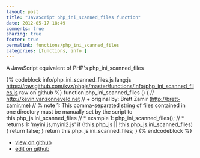 ```yaml
---
layout: post
title: "JavaScript php_ini_scanned_files function"
date: 2012-05-17 18:49
comments: true
sharing: true
footer: true
permalink: functions/php_ini_scanned_files
categories: [functions, info ]
---
```

A JavaScript equivalent of PHP's php_ini_scanned_files
<!-- more -->
{% codeblock info/php_ini_scanned_files.js lang:js https://raw.github.com/kvz/phpjs/master/functions/info/php_ini_scanned_files.js raw on github %}
function php_ini_scanned_files () {
    // http://kevin.vanzonneveld.net
    // +   original by: Brett Zamir (http://brett-zamir.me)
    // %        note 1: This comma-separated string of files contained in one directory must be manually set by the script to this.php_js.ini_scanned_files
    // *     example 1: php_ini_scanned_files();
    // *     returns 1: 'myini.js,myini2.js'
    if (!this.php_js || !this.php_js.ini_scanned_files) {
        return false;
    }
    return this.php_js.ini_scanned_files;
}
{% endcodeblock %}
<ul>
 <li><a href="https://github.com/kvz/phpjs/blob/master/functions/info/php_ini_scanned_files.js">view on github</a></li>
 <li><a href="https://github.com/kvz/phpjs/edit/master/functions/info/php_ini_scanned_files.js">edit on github</a></li>
</ul>
